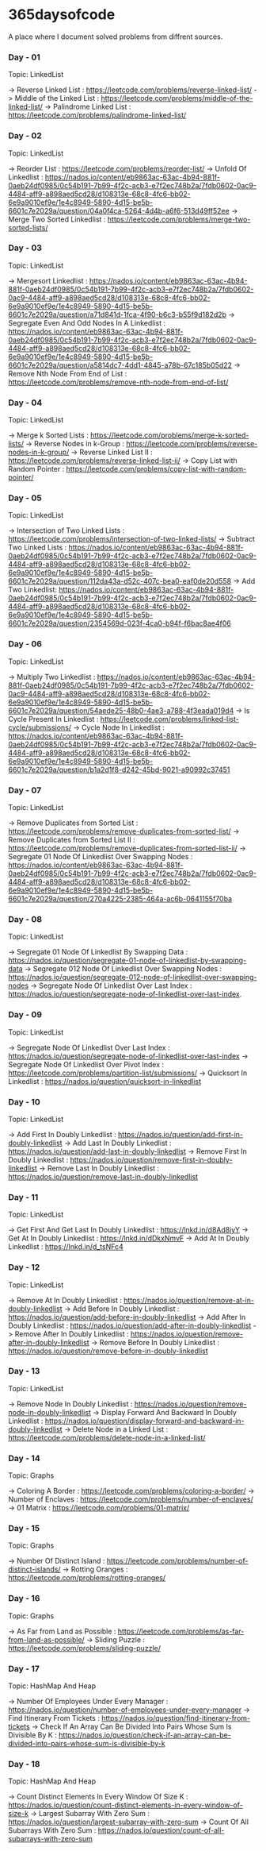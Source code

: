 # 365daysofcode
A place where I document solved problems from diffrent sources.

### Day - 01

Topic: LinkedList

-> Reverse Linked List : https://leetcode.com/problems/reverse-linked-list/
-> Middle of the Linked List : https://leetcode.com/problems/middle-of-the-linked-list/
-> Palindrome Linked List : https://leetcode.com/problems/palindrome-linked-list/

### Day - 02

Topic: LinkedList

-> Reorder List : https://leetcode.com/problems/reorder-list/
-> Unfold Of Linkedlist : https://nados.io/content/eb9863ac-63ac-4b94-881f-0aeb24df0985/0c54b191-7b99-4f2c-acb3-e7f2ec748b2a/7fdb0602-0ac9-4484-aff9-a898aed5cd28/d108313e-68c8-4fc6-bb02-6e9a9010ef9e/1e4c8949-5890-4d15-be5b-6601c7e2029a/question/04a0f4ca-5264-4d4b-a6f6-513d49ff52ee
-> Merge Two Sorted Linkedlist : https://leetcode.com/problems/merge-two-sorted-lists/

### Day - 03

Topic: LinkedList

-> Mergesort Linkedlist : https://nados.io/content/eb9863ac-63ac-4b94-881f-0aeb24df0985/0c54b191-7b99-4f2c-acb3-e7f2ec748b2a/7fdb0602-0ac9-4484-aff9-a898aed5cd28/d108313e-68c8-4fc6-bb02-6e9a9010ef9e/1e4c8949-5890-4d15-be5b-6601c7e2029a/question/a71d841d-1fca-4f90-b6c3-b55f9d182d2b
-> Segregate Even And Odd Nodes In A Linkedlist : https://nados.io/content/eb9863ac-63ac-4b94-881f-0aeb24df0985/0c54b191-7b99-4f2c-acb3-e7f2ec748b2a/7fdb0602-0ac9-4484-aff9-a898aed5cd28/d108313e-68c8-4fc6-bb02-6e9a9010ef9e/1e4c8949-5890-4d15-be5b-6601c7e2029a/question/a5814dc7-4dd1-4845-a78b-67c185b05d22
-> Remove Nth Node From End of List : https://leetcode.com/problems/remove-nth-node-from-end-of-list/

### Day - 04

Topic: LinkedList

-> Merge k Sorted Lists : https://leetcode.com/problems/merge-k-sorted-lists/
-> Reverse Nodes in k-Group : https://leetcode.com/problems/reverse-nodes-in-k-group/
-> Reverse Linked List II : https://leetcode.com/problems/reverse-linked-list-ii/
-> Copy List with Random Pointer : https://leetcode.com/problems/copy-list-with-random-pointer/

### Day - 05

Topic: LinkedList

-> Intersection of Two Linked Lists : https://leetcode.com/problems/intersection-of-two-linked-lists/
-> Subtract Two Linked Lists : https://nados.io/content/eb9863ac-63ac-4b94-881f-0aeb24df0985/0c54b191-7b99-4f2c-acb3-e7f2ec748b2a/7fdb0602-0ac9-4484-aff9-a898aed5cd28/d108313e-68c8-4fc6-bb02-6e9a9010ef9e/1e4c8949-5890-4d15-be5b-6601c7e2029a/question/112da43a-d52c-407c-bea0-eaf0de20d558
-> Add Two Linkedlist: https://nados.io/content/eb9863ac-63ac-4b94-881f-0aeb24df0985/0c54b191-7b99-4f2c-acb3-e7f2ec748b2a/7fdb0602-0ac9-4484-aff9-a898aed5cd28/d108313e-68c8-4fc6-bb02-6e9a9010ef9e/1e4c8949-5890-4d15-be5b-6601c7e2029a/question/2354569d-023f-4ca0-b94f-f6bac8ae4f06

### Day - 06

Topic: LinkedList

-> Multiply Two Linkedlist : https://nados.io/content/eb9863ac-63ac-4b94-881f-0aeb24df0985/0c54b191-7b99-4f2c-acb3-e7f2ec748b2a/7fdb0602-0ac9-4484-aff9-a898aed5cd28/d108313e-68c8-4fc6-bb02-6e9a9010ef9e/1e4c8949-5890-4d15-be5b-6601c7e2029a/question/54aede25-48b0-4ae3-a788-4f3eada019d4
-> Is Cycle Present In Linkedlist : https://leetcode.com/problems/linked-list-cycle/submissions/
-> Cycle Node In Linkedlist : https://nados.io/content/eb9863ac-63ac-4b94-881f-0aeb24df0985/0c54b191-7b99-4f2c-acb3-e7f2ec748b2a/7fdb0602-0ac9-4484-aff9-a898aed5cd28/d108313e-68c8-4fc6-bb02-6e9a9010ef9e/1e4c8949-5890-4d15-be5b-6601c7e2029a/question/b1a2d1f8-d242-45bd-9021-a90992c37451

### Day - 07

Topic: LinkedList

-> Remove Duplicates from Sorted List : https://leetcode.com/problems/remove-duplicates-from-sorted-list/
-> Remove Duplicates from Sorted List II : https://leetcode.com/problems/remove-duplicates-from-sorted-list-ii/
-> Segregate 01 Node Of Linkedlist Over Swapping Nodes : https://nados.io/content/eb9863ac-63ac-4b94-881f-0aeb24df0985/0c54b191-7b99-4f2c-acb3-e7f2ec748b2a/7fdb0602-0ac9-4484-aff9-a898aed5cd28/d108313e-68c8-4fc6-bb02-6e9a9010ef9e/1e4c8949-5890-4d15-be5b-6601c7e2029a/question/270a4225-2385-464a-ac6b-0641155f70ba

### Day - 08

Topic: LinkedList

-> Segregate 01 Node Of Linkedlist By Swapping Data : https://nados.io/question/segregate-01-node-of-linkedlist-by-swapping-data
-> Segregate 012 Node Of Linkedlist Over Swapping Nodes : https://nados.io/question/segregate-012-node-of-linkedlist-over-swapping-nodes
-> Segregate Node Of Linkedlist Over Last Index : https://nados.io/question/segregate-node-of-linkedlist-over-last-index.

### Day - 09

Topic: LinkedList

-> Segregate Node Of Linkedlist Over Last Index : https://nados.io/question/segregate-node-of-linkedlist-over-last-index
-> Segregate Node Of Linkedlist Over Pivot Index : https://leetcode.com/problems/partition-list/submissions/
-> Quicksort In Linkedlist : https://nados.io/question/quicksort-in-linkedlist

### Day - 10

Topic: LinkedList

-> Add First In Doubly Linkedlist : https://nados.io/question/add-first-in-doubly-linkedlist
-> Add Last In Doubly Linkedlist : https://nados.io/question/add-last-in-doubly-linkedlist
-> Remove First In Doubly Linkedlist : https://nados.io/question/remove-first-in-doubly-linkedlist
-> Remove Last In Doubly Linkedlist : https://nados.io/question/remove-last-in-doubly-linkedlist

### Day - 11

Topic: LinkedList

-> Get First And Get Last In Doubly Linkedlist : https://lnkd.in/d8Ad8iyY
-> Get At In Doubly Linkedlist : https://lnkd.in/dDkxNmvF
-> Add At In Doubly Linkedlist : https://lnkd.in/d_tsNFc4

### Day - 12

Topic: LinkedList

-> Remove At In Doubly Linkedlist : https://nados.io/question/remove-at-in-doubly-linkedlist
-> Add Before In Doubly Linkedlist : https://nados.io/question/add-before-in-doubly-linkedlist
-> Add After In Doubly Linkedlist : https://nados.io/question/add-after-in-doubly-linkedlist
-> Remove After In Doubly Linkedlist : https://nados.io/question/remove-after-in-doubly-linkedlist
-> Remove Before In Doubly Linkedlist : https://nados.io/question/remove-before-in-doubly-linkedlist

### Day - 13

Topic: LinkedList

-> Remove Node In Doubly Linkedlist : https://nados.io/question/remove-node-in-doubly-linkedlist
-> Display Forward And Backward In Doubly Linkedlist : https://nados.io/question/display-forward-and-backward-in-doubly-linkedlist
-> Delete Node in a Linked List : https://leetcode.com/problems/delete-node-in-a-linked-list/

### Day - 14

Topic: Graphs

-> Coloring A Border : https://leetcode.com/problems/coloring-a-border/
-> Number of Enclaves : https://leetcode.com/problems/number-of-enclaves/
-> 01 Matrix : https://leetcode.com/problems/01-matrix/

### Day - 15

Topic: Graphs

-> Number Of Distinct Island : https://leetcode.com/problems/number-of-distinct-islands/
-> Rotting Oranges : https://leetcode.com/problems/rotting-oranges/

### Day - 16

Topic: Graphs

-> As Far from Land as Possible : https://leetcode.com/problems/as-far-from-land-as-possible/
-> Sliding Puzzle : https://leetcode.com/problems/sliding-puzzle/

### Day - 17

Topic: HashMap And Heap

-> Number Of Employees Under Every Manager : https://nados.io/question/number-of-employees-under-every-manager
-> Find Itinerary From Tickets : https://nados.io/question/find-itinerary-from-tickets
-> Check If An Array Can Be Divided Into Pairs Whose Sum Is Divisible By K : https://nados.io/question/check-if-an-array-can-be-divided-into-pairs-whose-sum-is-divisible-by-k

### Day - 18

Topic: HashMap And Heap

-> Count Distinct Elements In Every Window Of Size K : https://nados.io/question/count-distinct-elements-in-every-window-of-size-k
-> Largest Subarray With Zero Sum : https://nados.io/question/largest-subarray-with-zero-sum
-> Count Of All Subarrays With Zero Sum : https://nados.io/question/count-of-all-subarrays-with-zero-sum




